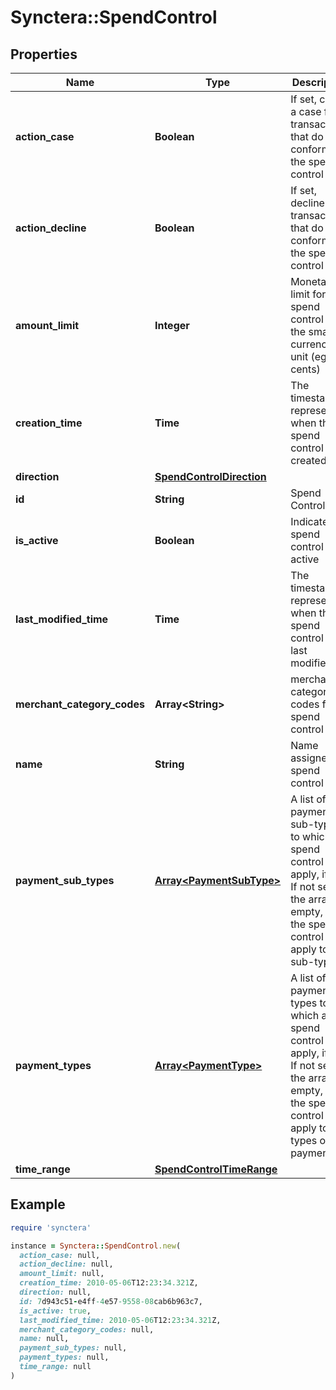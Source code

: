 # Synctera::SpendControl

## Properties

| Name | Type | Description | Notes |
| ---- | ---- | ----------- | ----- |
| **action_case** | **Boolean** | If set, create a case for transactions that do not conform to the spend control |  |
| **action_decline** | **Boolean** | If set, decline transactions that do not conform to the spend control |  |
| **amount_limit** | **Integer** | Monetary limit for the spend control in the smallest currency unit (eg cents) |  |
| **creation_time** | **Time** | The timestamp representing when the spend control was created | [optional][readonly] |
| **direction** | [**SpendControlDirection**](SpendControlDirection.md) |  | [optional] |
| **id** | **String** | Spend Control ID | [optional][readonly] |
| **is_active** | **Boolean** | Indicates if spend control is active |  |
| **last_modified_time** | **Time** | The timestamp representing when the spend control was last modified | [optional][readonly] |
| **merchant_category_codes** | **Array&lt;String&gt;** | merchant category codes for spend control | [optional] |
| **name** | **String** | Name assigned to spend control |  |
| **payment_sub_types** | [**Array&lt;PaymentSubType&gt;**](PaymentSubType.md) | A list of payment sub-types to which a spend control will apply, if set. If not set or the array is empty, then the spend control will apply to all sub-types. | [optional] |
| **payment_types** | [**Array&lt;PaymentType&gt;**](PaymentType.md) | A list of payment types to which a spend control will apply, if set. If not set or the array is empty, then the spend control will apply to all types of payments. | [optional] |
| **time_range** | [**SpendControlTimeRange**](SpendControlTimeRange.md) |  |  |

## Example

```ruby
require 'synctera'

instance = Synctera::SpendControl.new(
  action_case: null,
  action_decline: null,
  amount_limit: null,
  creation_time: 2010-05-06T12:23:34.321Z,
  direction: null,
  id: 7d943c51-e4ff-4e57-9558-08cab6b963c7,
  is_active: true,
  last_modified_time: 2010-05-06T12:23:34.321Z,
  merchant_category_codes: null,
  name: null,
  payment_sub_types: null,
  payment_types: null,
  time_range: null
)
```

